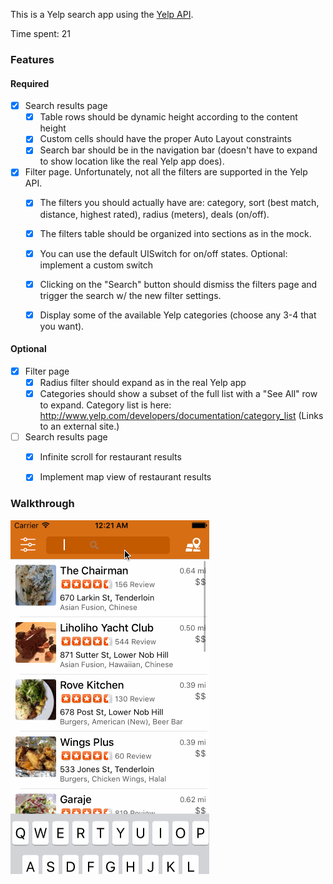 This is a Yelp search app using the [Yelp API](https://www.yelp.com/developers/documentation/v2/search_api).

Time spent: 21

### Features



#### Required

- [x] Search results page
    - [x] Table rows should be dynamic height according to the content height
    - [x] Custom cells should have the proper Auto Layout constraints
    - [x] Search bar should be in the navigation bar (doesn't have to expand to show location like the real Yelp app does).

- [x] Filter page. Unfortunately, not all the filters are supported in the Yelp API.
    - [x] The filters you should actually have are: category, sort (best match, distance, highest rated), radius (meters), deals (on/off).
    - [x] The filters table should be organized into sections as in the mock.
    - [x] You can use the default UISwitch for on/off states. Optional: implement a custom switch
    - [x] Clicking on the "Search" button should dismiss the filters page and trigger the search w/ the new filter settings.
    - [x] Display some of the available Yelp categories (choose any 3-4 that you want).


#### Optional

- [x] Filter page
    - [x] Radius filter should expand as in the real Yelp app
    - [x] Categories should show a subset of the full list with a "See All" row to expand. Category list is here: http://www.yelp.com/developers/documentation/category_list (Links to an external site.)

- [ ] Search results page
    - [x] Infinite scroll for restaurant results
    - [x] Implement map view of restaurant results



### Walkthrough

![Video Walkthrough](demo.gif)
